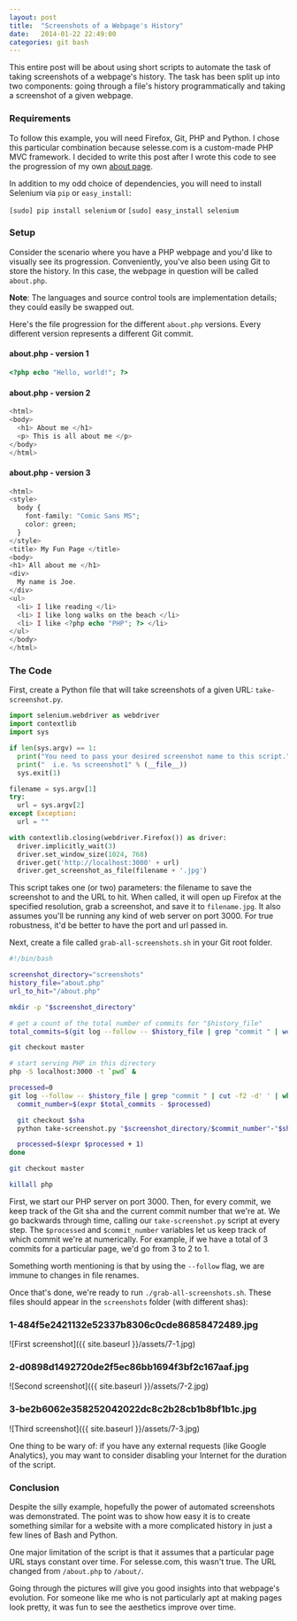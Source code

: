 ```yaml
---
layout: post
title:  "Screenshots of a Webpage's History"
date:   2014-01-22 22:49:00
categories: git bash
---
```


This entire post will be about using short scripts to automate the task of
taking screenshots of a webpage's history. The task has been split up into
two components: going through a file's history programmatically and taking a
screenshot of a given webpage.

### Requirements

To follow this example, you will need Firefox, Git, PHP and Python. I chose
this particular combination because selesse.com is a custom-made PHP MVC
framework. I decided to write this post after I wrote this code to see the
progression of my own [about page](/about/).

In addition to my odd choice of dependencies, you will need to install Selenium
via `pip` or `easy_install`:

`[sudo] pip install selenium` or `[sudo] easy_install selenium`

### Setup

Consider the scenario where you have a PHP webpage and you'd like to
visually see its progression. Conveniently, you've also been using Git to store
the history. In this case, the webpage in question will be called `about.php`.

**Note**: The languages and source control tools are implementation details;
they could easily be swapped out.

Here's the file progression for the different `about.php` versions. Every
different version represents a different Git commit.

#### about.php - version 1

```php
<?php echo "Hello, world!"; ?>
```

#### about.php - version 2

```php
<html>
<body>
  <h1> About me </h1>
  <p> This is all about me </p>
</body>
</html>
```

#### about.php - version 3

```php
<html>
<style>
  body {
    font-family: "Comic Sans MS";
    color: green;
  }
</style>
<title> My Fun Page </title>
<body>
<h1> All about me </h1>
<div>
  My name is Joe.
</div>
<ul>
  <li> I like reading </li>
  <li> I like long walks on the beach </li>
  <li> I like <?php echo "PHP"; ?> </li>
</ul>
</body>
</html>
```

### The Code

First, create a Python file that will take screenshots of a given URL:
`take-screenshot.py`.

```python
import selenium.webdriver as webdriver
import contextlib
import sys

if len(sys.argv) == 1:
  print("You need to pass your desired screenshot name to this script.")
  print("  i.e. %s screenshot1" % (__file__))
  sys.exit(1)

filename = sys.argv[1]
try:
  url = sys.argv[2]
except Exception:
  url = ""

with contextlib.closing(webdriver.Firefox()) as driver:
  driver.implicitly_wait(3)
  driver.set_window_size(1024, 768)
  driver.get('http://localhost:3000' + url)
  driver.get_screenshot_as_file(filename + '.jpg')
```

This script takes one (or two) parameters: the filename to save the screenshot
to and the URL to hit. When called, it will open up Firefox at the specified
resolution, grab a screenshot, and save it to `filename.jpg`. It also assumes
you'll be running any kind of web server on port 3000. For true robustness,
it'd be better to have the port and url passed in.

Next, create a file called `grab-all-screenshots.sh` in your Git root folder.

```bash
#!/bin/bash

screenshot_directory="screenshots"
history_file="about.php"
url_to_hit="/about.php"

mkdir -p "$screenshot_directory"

# get a count of the total number of commits for "$history_file"
total_commits=$(git log --follow -- $history_file | grep "commit " | wc -l | tr -d ' ')

git checkout master

# start serving PHP in this directory
php -S localhost:3000 -t `pwd` &

processed=0
git log --follow -- $history_file | grep "commit " | cut -f2 -d' ' | while read sha; do
  commit_number=$(expr $total_commits - $processed)

  git checkout $sha
  python take-screenshot.py "$screenshot_directory/$commit_number"-"$sha" $url_to_hit

  processed=$(expr $processed + 1)
done

git checkout master

killall php
```

First, we start our PHP server on port 3000. Then, for every commit, we keep
track of the Git sha and the current commit number that we're at. We go
backwards through time, calling our `take-screenshot.py` script at every step.
The `$processed` and `$commit_number` variables let us keep track of which
commit we're at numerically. For example, if we have a total of 3 commits for a
particular page, we'd go from 3 to 2 to 1.

Something worth mentioning is that by using the `--follow` flag,
we are immune to changes in file renames.

Once that's done, we're ready to run `./grab-all-screenshots.sh`. These files
should appear in the `screenshots` folder (with different shas):

<!-- oh yeah, I went there. -->
<style type="text/css">
  img {
    border: 1px solid black;
  }
</style>

### 1-484f5e2421132e52337b8306c0cde86858472489.jpg

![First screenshot]({{ site.baseurl }}/assets/7-1.jpg)

### 2-d0898d1492720de2f5ec86bb1694f3bf2c167aaf.jpg

![Second screenshot]({{ site.baseurl }}/assets/7-2.jpg)

### 3-be2b6062e358252042022dc8c2b28cb1b8bf1b1c.jpg

![Third screenshot]({{ site.baseurl }}/assets/7-3.jpg)

One thing to be wary of: if you have any external requests (like Google
Analytics), you may want to consider disabling your Internet for the duration
of the script.

### Conclusion

Despite the silly example, hopefully the power of automated screenshots was
demonstrated. The point was to show how easy it is to create something similar
for a website with a more complicated history in just a few lines of Bash and
Python.

One major limitation of the script is that it assumes that a particular page
URL stays constant over time. For selesse.com, this wasn't true. The URL
changed from `/about.php` to `/about/`.

Going through the pictures will give you good insights into that webpage's
evolution. For someone like me who is not particularly apt at making pages
look pretty, it was fun to see the aesthetics improve over time.
